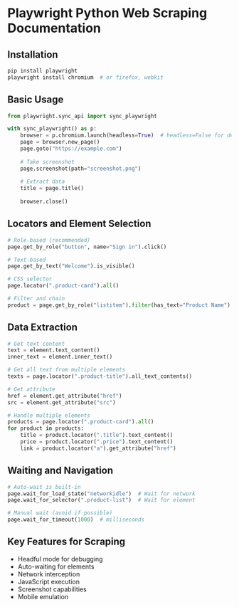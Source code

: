 # Playwright Python Web Scraping Documentation

## Installation
```bash
pip install playwright
playwright install chromium  # or firefox, webkit
```

## Basic Usage
```python
from playwright.sync_api import sync_playwright

with sync_playwright() as p:
    browser = p.chromium.launch(headless=True)  # headless=False for debugging
    page = browser.new_page()
    page.goto("https://example.com")
    
    # Take screenshot
    page.screenshot(path="screenshot.png")
    
    # Extract data
    title = page.title()
    
    browser.close()
```

## Locators and Element Selection
```python
# Role-based (recommended)
page.get_by_role("button", name="Sign in").click()

# Text-based
page.get_by_text("Welcome").is_visible()

# CSS selector
page.locator(".product-card").all()

# Filter and chain
product = page.get_by_role("listitem").filter(has_text="Product Name")
```

## Data Extraction
```python
# Get text content
text = element.text_content()
inner_text = element.inner_text()

# Get all text from multiple elements
texts = page.locator(".product-title").all_text_contents()

# Get attribute
href = element.get_attribute("href")
src = element.get_attribute("src")

# Handle multiple elements
products = page.locator(".product-card").all()
for product in products:
    title = product.locator(".title").text_content()
    price = product.locator(".price").text_content()
    link = product.locator("a").get_attribute("href")
```

## Waiting and Navigation
```python
# Auto-wait is built-in
page.wait_for_load_state("networkidle")  # Wait for network
page.wait_for_selector(".product-list")  # Wait for element

# Manual wait (avoid if possible)
page.wait_for_timeout(1000)  # milliseconds
```

## Key Features for Scraping
- Headful mode for debugging
- Auto-waiting for elements
- Network interception
- JavaScript execution
- Screenshot capabilities
- Mobile emulation